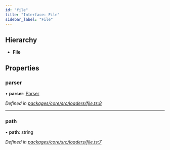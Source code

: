 ```yaml
---
id: "file"
title: "Interface: File"
sidebar_label: "File"
---
```


## Hierarchy

- **File**

## Properties

### parser

• **parser**: [Parser](parser.md)

_Defined in [packages/core/src/loaders/file.ts:8](https://github.com/willsoto/node-konfig/blob/b999a55/packages/core/src/loaders/file.ts#L8)_

---

### path

• **path**: string

_Defined in [packages/core/src/loaders/file.ts:7](https://github.com/willsoto/node-konfig/blob/b999a55/packages/core/src/loaders/file.ts#L7)_
